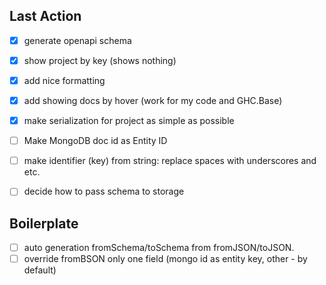 
## Last Action
- [x] generate openapi schema
- [x] show project by key (shows nothing)
- [x] add nice formatting
- [x] add showing docs by hover (work for my code and GHC.Base)
- [x] make serialization for project as simple as possible
- [ ] Make MongoDB doc id as Entity ID
- [ ] make identifier (key) from string: replace spaces with underscores and etc.
- [ ] decide how to pass schema to storage


## Boilerplate

- [ ] auto generation fromSchema/toSchema from fromJSON/toJSON. 
- [ ] override fromBSON only one field (mongo id as entity key, other - by default)
